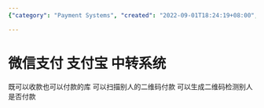 ```yaml
---
{"category": "Payment Systems", "created": "2022-09-01T18:24:19+08:00", "date": "2022-09-01 18:24:19", "description": "WeChat Pay and Alipay are popular payment systems in China that facilitate sending and receiving money, as well as scanning and generating QR codes for transactions.", "modified": "2022-09-01T18:25:17+08:00", "tags": ["WeChat Pay", "Alipay", "payment systems", "sending money", "receiving money", "QR codes", "mobile payments"], "title": "Understanding WeChat Pay and Alipay: The Popular Payment Systems in China"}

---
```


# 微信支付 支付宝 中转系统

既可以收款也可以付款的库 可以扫描别人的二维码付款 可以生成二维码检测别人是否付款
